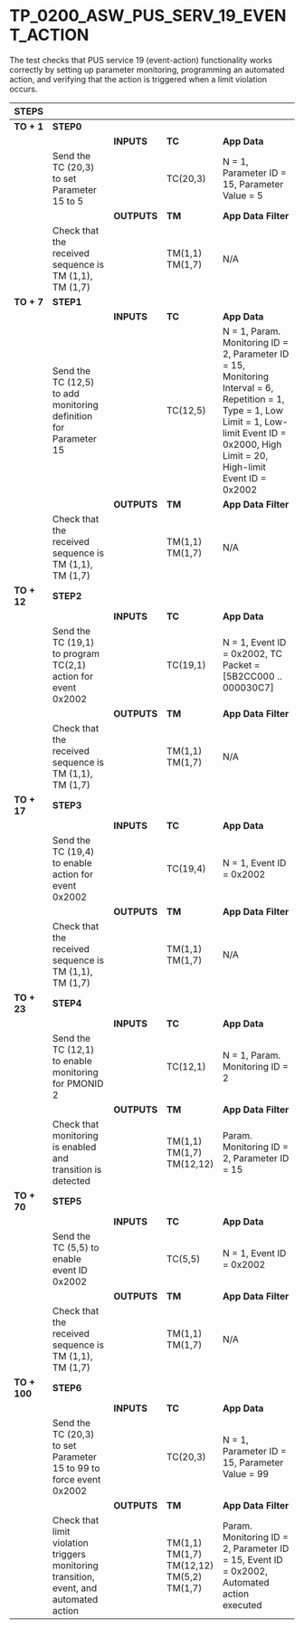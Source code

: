 
# TP_0200_ASW_PUS_SERV_19_EVENT_ACTION

The test checks that PUS service 19 (event-action) functionality works correctly
by setting up parameter monitoring, programming an automated action, and
verifying that the action is triggered when a limit violation occurs. 

| STEPS | | | | |
|-------|-|-|-|-|
| **TO + 1** | **STEP0** | | | |
| | | **INPUTS** | **TC** | **App Data** |
| | Send the TC (20,3) to set Parameter 15 to 5 | | TC(20,3) | N = 1, Parameter ID = 15, Parameter Value = 5 |
| | | **OUTPUTS** | **TM** | **App Data Filter** |
| | Check that the received sequence is TM (1,1), TM (1,7) | | TM(1,1)<br>TM(1,7) | N/A |
| **TO + 7** | **STEP1** | | | |
| | | **INPUTS** | **TC** | **App Data** |
| | Send the TC (12,5) to add monitoring definition for Parameter 15 | | TC(12,5) | N = 1, Param. Monitoring ID = 2, Parameter ID = 15, Monitoring Interval = 6, Repetition = 1, Type = 1, Low Limit = 1, Low-limit Event ID = 0x2000, High Limit = 20, High-limit Event ID = 0x2002 |
| | | **OUTPUTS** | **TM** | **App Data Filter** |
| | Check that the received sequence is TM (1,1), TM (1,7) | | TM(1,1)<br>TM(1,7) | N/A |
| **TO + 12** | **STEP2** | | | |
| | | **INPUTS** | **TC** | **App Data** |
| | Send the TC (19,1) to program TC(2,1) action for event 0x2002 | | TC(19,1) | N = 1, Event ID = 0x2002, TC Packet = [5B2CC000 .. 000030C7] |
| | | **OUTPUTS** | **TM** | **App Data Filter** |
| | Check that the received sequence is TM (1,1), TM (1,7) | | TM(1,1)<br>TM(1,7) | N/A |
| **TO + 17** | **STEP3** | | | |
| | | **INPUTS** | **TC** | **App Data** |
| | Send the TC (19,4) to enable action for event 0x2002 | | TC(19,4) | N = 1, Event ID = 0x2002 |
| | | **OUTPUTS** | **TM** | **App Data Filter** |
| | Check that the received sequence is TM (1,1), TM (1,7) | | TM(1,1)<br>TM(1,7) | N/A |
| **TO + 23** | **STEP4** | | | |
| | | **INPUTS** | **TC** | **App Data** |
| | Send the TC (12,1) to enable monitoring for PMONID 2 | | TC(12,1) | N = 1, Param. Monitoring ID = 2 |
| | | **OUTPUTS** | **TM** | **App Data Filter** |
| | Check that monitoring is enabled and transition is detected | | TM(1,1)<br>TM(1,7)<br>TM(12,12) | Param. Monitoring ID = 2, Parameter ID = 15 |
| **TO + 70** | **STEP5** | | | |
| | | **INPUTS** | **TC** | **App Data** |
| | Send the TC (5,5) to enable event ID 0x2002 | | TC(5,5) | N = 1, Event ID = 0x2002 |
| | | **OUTPUTS** | **TM** | **App Data Filter** |
| | Check that the received sequence is TM (1,1), TM (1,7) | | TM(1,1)<br>TM(1,7) | N/A |
| **TO + 100** | **STEP6** | | | |
| | | **INPUTS** | **TC** | **App Data** |
| | Send the TC (20,3) to set Parameter 15 to 99 to force event 0x2002 | | TC(20,3) | N = 1, Parameter ID = 15, Parameter Value = 99 |
| | | **OUTPUTS** | **TM** | **App Data Filter** |
| | Check that limit violation triggers monitoring transition, event, and automated action | | TM(1,1)<br>TM(1,7)<br>TM(12,12)<br>TM(5,2)<br>TM(1,7) | Param. Monitoring ID = 2, Parameter ID = 15, Event ID = 0x2002, Automated action executed |